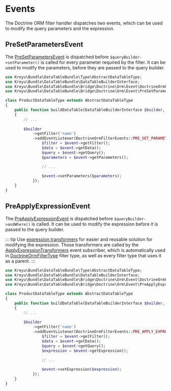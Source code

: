 # Events

The Doctrine ORM filter handler dispatches two events, which can be used to modify the query parameters and the expression.

## PreSetParametersEvent

The [PreSetParametersEvent](../src/Event/PreSetParametersEvent.php) is dispatched before `$queryBuilder->setParameter()`
is called for every parameter required by the filter. It can be used to modify the parameters, before they are passed to the query builder.

```php
use Kreyu\Bundle\DataTableBundle\Type\AbstractDataTableType;
use Kreyu\Bundle\DataTableBundle\DataTableBuilderInterface;
use Kreyu\Bundle\DataTableBundle\Bridge\Doctrine\Orm\Event\DoctrineOrmFilterEvents;
use Kreyu\Bundle\DataTableBundle\Bridge\Doctrine\Orm\Event\PreSetParametersEvent;

class ProductDataTableType extends AbstractDataTableType
{
    public function buildDataTable(DataTableBuilderInterface $builder, array $options): void
    {
        // ...
        
        $builder
            ->getFilter('name')
            ->addEventListener(DoctrineOrmFilterEvents::PRE_SET_PARAMETERS, function (PreSetParametersEvent $event) {
                $filter = $event->getFilter();
                $data = $event->getData();
                $query = $event->getQuery();
                $parameters = $event->getParameters();

                // ...
                
                $event->setParameters($parameters);
            });
    }
}
```

## PreApplyExpressionEvent

The [PreApplyExpressionEvent](https://github.com/Kreyu/data-table-bundle/blob/main/src/Bridge/Doctrine/Orm/Event/PreApplyExpressionEvent.php) is dispatched before `$queryBuilder->andWhere()` is called.
It can be used to modify the expression before it is passed to the query builder.

::: tip Use [expression transformers](expression-transformers.md) for easier and reusable solution for modifying the expression. 
Those transformers are called by the [ApplyExpressionTransformers](https://github.com/Kreyu/data-table-bundle/blob/main/src/Bridge/Doctrine/Orm/EventListener/ApplyExpressionTransformers.php) event subscriber,
which is automatically used in [DoctrineOrmFilterType](https://github.com/Kreyu/data-table-bundle/blob/main/src/Bridge/Doctrine/Orm/Filter/Type/DoctrineOrmFilterType.php) filter type, as well as
every filter type that uses it as a parent.
:::

```php
use Kreyu\Bundle\DataTableBundle\Type\AbstractDataTableType;
use Kreyu\Bundle\DataTableBundle\DataTableBuilderInterface;
use Kreyu\Bundle\DataTableBundle\Bridge\Doctrine\Orm\Event\DoctrineOrmFilterEvents;
use Kreyu\Bundle\DataTableBundle\Bridge\Doctrine\Orm\Event\PreApplyExpressionEvent;

class ProductDataTableType extends AbstractDataTableType
{
    public function buildDataTable(DataTableBuilderInterface $builder, array $options): void
    {
        // ...
        
        $builder
            ->getFilter('name')
            ->addEventListener(DoctrineOrmFilterEvents::PRE_APPLY_EXPRESSION, function (PreApplyExpressionEvent $event) {
                $filter = $event->getFilter();
                $data = $event->getData();
                $query = $event->getQuery();
                $expression = $event->getExpression();
                
                // ...

                $event->setExpression($expression);
            });
    }
}
```